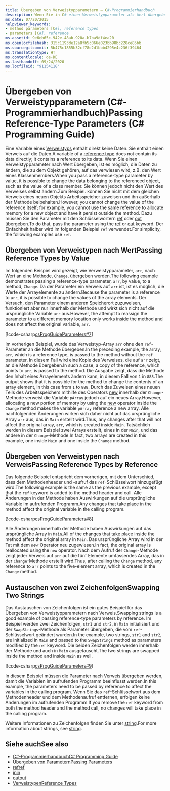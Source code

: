 ```yaml
---
title: Übergeben von Verweistypparametern – C#-Programmierhandbuch
description: Wenn Sie in C# einen Verweistypparameter als Wert übergeben, können sich die Daten in dem Objekt, auf das verwiesen wird, ändern, der Wert des Verweises selbst jedoch nicht.
ms.date: 07/20/2015
helpviewer_keywords:
- method parameters [C#], reference types
- parameters [C#], reference
ms.assetid: 9e6eb65c-942e-48ab-920a-b7ba9df4ea20
ms.openlocfilehash: 315c1193de12a8fb5c066e023bb98bc228ce85bb
ms.sourcegitcommit: 5b475c1855b32cf78d2d1bbb4295e4c236f39464
ms.translationtype: HT
ms.contentlocale: de-DE
ms.lasthandoff: 09/24/2020
ms.locfileid: "91154118"
---
```

# <a name="passing-reference-type-parameters-c-programming-guide"></a><span data-ttu-id="ede71-103">Übergeben von Verweistypparametern (C#-Programmierhandbuch)</span><span class="sxs-lookup"><span data-stu-id="ede71-103">Passing Reference-Type Parameters (C# Programming Guide)</span></span>

<span data-ttu-id="ede71-104">Eine Variable eines [Verweistyps](../../language-reference/keywords/reference-types.md) enthält direkt keine Daten. Sie enthält einen Verweis auf die Daten.</span><span class="sxs-lookup"><span data-stu-id="ede71-104">A variable of a [reference type](../../language-reference/keywords/reference-types.md) does not contain its data directly; it contains a reference to its data.</span></span> <span data-ttu-id="ede71-105">Wenn Sie einen Verweistypparameter nach Wert übergeben, ist es möglich, die Daten zu ändern, die zu dem Objekt gehören, auf das verwiesen wird, z.B. den Wert eines Klassenmembers.</span><span class="sxs-lookup"><span data-stu-id="ede71-105">When you pass a reference-type parameter by value, it is possible to change the data belonging to the referenced object, such as the value of a class member.</span></span> <span data-ttu-id="ede71-106">Sie können jedoch nicht den Wert des Verweises selbst ändern.Zum Beispiel. können Sie nicht mit dem gleichen Verweis eines neuen Objekts Arbeitsspeicher zuweisen und ihn außerhalb der Methode beibehalten.</span><span class="sxs-lookup"><span data-stu-id="ede71-106">However, you cannot change the value of the reference itself; for example, you cannot use the same reference to allocate memory for a new object and have it persist outside the method.</span></span> <span data-ttu-id="ede71-107">Dazu müssen Sie den Parameter mit den Schlüsselwörtern [ref](../../language-reference/keywords/ref.md) oder [out](../../language-reference/keywords/out-parameter-modifier.md) übergeben.</span><span class="sxs-lookup"><span data-stu-id="ede71-107">To do that, pass the parameter using the [ref](../../language-reference/keywords/ref.md) or [out](../../language-reference/keywords/out-parameter-modifier.md) keyword.</span></span> <span data-ttu-id="ede71-108">Der Einfachheit halber wird im folgenden Beispiel `ref` verwendet.</span><span class="sxs-lookup"><span data-stu-id="ede71-108">For simplicity, the following examples use `ref`.</span></span>  
  
## <a name="passing-reference-types-by-value"></a><span data-ttu-id="ede71-109">Übergeben von Verweistypen nach Wert</span><span class="sxs-lookup"><span data-stu-id="ede71-109">Passing Reference Types by Value</span></span>  

 <span data-ttu-id="ede71-110">Im folgenden Beispiel wird gezeigt, wie Verweistypparameter, `arr`, nach Wert an eine Methode, `Change`, übergeben werden.</span><span class="sxs-lookup"><span data-stu-id="ede71-110">The following example demonstrates passing a reference-type parameter, `arr`, by value, to a method, `Change`.</span></span> <span data-ttu-id="ede71-111">Da der Parameter ein Verweis auf `arr` ist, ist es möglich, die Werte der Arrayelemente zu ändern.</span><span class="sxs-lookup"><span data-stu-id="ede71-111">Because the parameter is a reference to `arr`, it is possible to change the values of the array elements.</span></span> <span data-ttu-id="ede71-112">Der Versuch, den Parameter einem anderen Speicherort zuzuweisen, funktioniert aber nur innerhalb der Methode und wirkt sich nicht auf die ursprüngliche Variable `arr` aus.</span><span class="sxs-lookup"><span data-stu-id="ede71-112">However, the attempt to reassign the parameter to a different memory location only works inside the method and does not affect the original variable, `arr`.</span></span>  
  
 [!code-csharp[csProgGuideParameters#7](~/samples/snippets/csharp/VS_Snippets_VBCSharp/csProgGuideParameters/CS/Parameters.cs#7)]  
  
 <span data-ttu-id="ede71-113">Im vorherigen Beispiel, wurde das Verweistyp-Array `arr` ohne den `ref`-Parameter an die Methode übergeben.</span><span class="sxs-lookup"><span data-stu-id="ede71-113">In the preceding example, the array, `arr`, which is a reference type, is passed to the method without the `ref` parameter.</span></span> <span data-ttu-id="ede71-114">In diesem Fall wird eine Kopie des Verweises, die auf `arr` zeigt, an die Methode übergeben.</span><span class="sxs-lookup"><span data-stu-id="ede71-114">In such a case, a copy of the reference, which points to `arr`, is passed to the method.</span></span> <span data-ttu-id="ede71-115">Die Ausgabe zeigt, dass die Methode den Inhalt eines Arrayelements ändern kann, in diesem Fall von `1` in `888`.</span><span class="sxs-lookup"><span data-stu-id="ede71-115">The output shows that it is possible for the method to change the contents of an array element, in this case from `1` to `888`.</span></span> <span data-ttu-id="ede71-116">Durch das Zuweisen eines neuen Teils des Arbeitsspeichers mithilfe des Operators [new](../../language-reference/operators/new-operator.md) innerhalb der `Change`-Methode verweist die Variable `pArray` jedoch auf ein neues Array.</span><span class="sxs-lookup"><span data-stu-id="ede71-116">However, allocating a new portion of memory by using the [new](../../language-reference/operators/new-operator.md) operator inside the `Change` method makes the variable `pArray` reference a new array.</span></span> <span data-ttu-id="ede71-117">Alle nachfolgenden Änderungen wirken sich daher nicht auf das ursprüngliche Array `arr` aus, das in `Main` erstellt wird.</span><span class="sxs-lookup"><span data-stu-id="ede71-117">Thus, any changes after that will not affect the original array, `arr`, which is created inside `Main`.</span></span> <span data-ttu-id="ede71-118">Tatsächlich werden in diesem Beispiel zwei Arrays erstellt, eines in der `Main`, und das andere in der `Change`-Methode.</span><span class="sxs-lookup"><span data-stu-id="ede71-118">In fact, two arrays are created in this example, one inside `Main` and one inside the `Change` method.</span></span>  
  
## <a name="passing-reference-types-by-reference"></a><span data-ttu-id="ede71-119">Übergeben von Verweistypen nach Verweis</span><span class="sxs-lookup"><span data-stu-id="ede71-119">Passing Reference Types by Reference</span></span>  

 <span data-ttu-id="ede71-120">Das folgende Beispiel entspricht dem vorherigen, mit dem Unterschied, dass dem Methodenheader und -aufruf das `ref`-Schlüsselwort hinzugefügt wird.</span><span class="sxs-lookup"><span data-stu-id="ede71-120">The following example is the same as the previous example, except that the `ref` keyword is added to the method header and call.</span></span> <span data-ttu-id="ede71-121">Alle Änderungen in der Methode haben Auswirkungen auf die ursprüngliche Variable im aufrufenden Programm.</span><span class="sxs-lookup"><span data-stu-id="ede71-121">Any changes that take place in the method affect the original variable in the calling program.</span></span>  
  
 [!code-csharp[csProgGuideParameters#8](~/samples/snippets/csharp/VS_Snippets_VBCSharp/csProgGuideParameters/CS/Parameters.cs#8)]  
  
 <span data-ttu-id="ede71-122">Alle Änderungen innerhalb der Methode haben Auswirkungen auf das ursprüngliche Array in `Main`.</span><span class="sxs-lookup"><span data-stu-id="ede71-122">All of the changes that take place inside the method affect the original array in `Main`.</span></span> <span data-ttu-id="ede71-123">Das ursprüngliche Array wird in der Tat mit dem `new`-Operator neu zugewiesen.</span><span class="sxs-lookup"><span data-stu-id="ede71-123">In fact, the original array is reallocated using the `new` operator.</span></span> <span data-ttu-id="ede71-124">Nach dem Aufruf der `Change`-Methode zeigt jeder Verweis auf `arr` auf die fünf Elemente umfassendes Array, das in der `Change`-Methode erstellt wird.</span><span class="sxs-lookup"><span data-stu-id="ede71-124">Thus, after calling the `Change` method, any reference to `arr` points to the five-element array, which is created in the `Change` method.</span></span>  
  
## <a name="swapping-two-strings"></a><span data-ttu-id="ede71-125">Austauschen von zwei Zeichenfolgen</span><span class="sxs-lookup"><span data-stu-id="ede71-125">Swapping Two Strings</span></span>  

 <span data-ttu-id="ede71-126">Das Austauschen von Zeichenfolgen ist ein gutes Beispiel für das Übergeben von Verweistypparametern nach Verweis.</span><span class="sxs-lookup"><span data-stu-id="ede71-126">Swapping strings is a good example of passing reference-type parameters by reference.</span></span> <span data-ttu-id="ede71-127">Im Beispiel werden zwei Zeichenfolgen, `str1` und `str2`, in `Main` initialisiert und der `SwapStrings`-Methode als Parameter übergeben, die vom `ref`-Schlüsselwort geändert wurden.</span><span class="sxs-lookup"><span data-stu-id="ede71-127">In the example, two strings, `str1` and `str2`, are initialized in `Main` and passed to the `SwapStrings` method as parameters modified by the `ref` keyword.</span></span> <span data-ttu-id="ede71-128">Die beiden Zeichenfolgen werden innerhalb der Methode und auch in `Main` ausgetauscht.</span><span class="sxs-lookup"><span data-stu-id="ede71-128">The two strings are swapped inside the method and inside `Main` as well.</span></span>  
  
 [!code-csharp[csProgGuideParameters#9](~/samples/snippets/csharp/VS_Snippets_VBCSharp/csProgGuideParameters/CS/Parameters.cs#9)]  
  
 <span data-ttu-id="ede71-129">In diesem Beispiel müssen die Parameter nach Verweis übergeben werden, damit die Variablen im aufrufenden Programm beeinflusst werden.</span><span class="sxs-lookup"><span data-stu-id="ede71-129">In this example, the parameters need to be passed by reference to affect the variables in the calling program.</span></span> <span data-ttu-id="ede71-130">Wenn Sie das `ref`-Schlüsselwort aus dem Methodenheader und dem Methodenaufruf entfernen, erfolgen keine Änderungen im aufrufenden Programm.</span><span class="sxs-lookup"><span data-stu-id="ede71-130">If you remove the `ref` keyword from both the method header and the method call, no changes will take place in the calling program.</span></span>  
  
 <span data-ttu-id="ede71-131">Weitere Informationen zu Zeichenfolgen finden Sie unter [string](../../language-reference/builtin-types/reference-types.md).</span><span class="sxs-lookup"><span data-stu-id="ede71-131">For more information about strings, see [string](../../language-reference/builtin-types/reference-types.md).</span></span>  
  
## <a name="see-also"></a><span data-ttu-id="ede71-132">Siehe auch</span><span class="sxs-lookup"><span data-stu-id="ede71-132">See also</span></span>

- [<span data-ttu-id="ede71-133">C#-Programmierhandbuch</span><span class="sxs-lookup"><span data-stu-id="ede71-133">C# Programming Guide</span></span>](../index.md)
- [<span data-ttu-id="ede71-134">Übergeben von Parametern</span><span class="sxs-lookup"><span data-stu-id="ede71-134">Passing Parameters</span></span>](./passing-parameters.md)
- [<span data-ttu-id="ede71-135">ref</span><span class="sxs-lookup"><span data-stu-id="ede71-135">ref</span></span>](../../language-reference/keywords/ref.md)
- [<span data-ttu-id="ede71-136">in</span><span class="sxs-lookup"><span data-stu-id="ede71-136">in</span></span>](../../language-reference/keywords/in-parameter-modifier.md)
- [<span data-ttu-id="ede71-137">out</span><span class="sxs-lookup"><span data-stu-id="ede71-137">out</span></span>](../../language-reference/keywords/out.md)
- [<span data-ttu-id="ede71-138">Verweistypen</span><span class="sxs-lookup"><span data-stu-id="ede71-138">Reference Types</span></span>](../../language-reference/keywords/reference-types.md)
